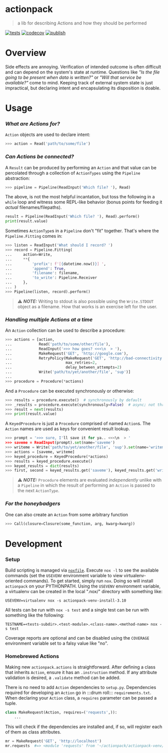# actionpack

> a lib for describing Actions and how they should be performed

[![tests](https://github.com/withtwoemms/actionpack/workflows/tests/badge.svg)](https://github.com/withtwoemms/actionpack/actions?query=workflow%3Atests)
[![codecov](https://codecov.io/gh/withtwoemms/actionpack/branch/main/graph/badge.svg?token=27Z4W0COFH)](https://codecov.io/gh/withtwoemms/actionpack)
[![publish](https://github.com/withtwoemms/actionpack/workflows/publish/badge.svg)](https://github.com/withtwoemms/actionpack/actions?query=workflow%3Apublish)

# Overview

Side effects are annoying.
Verification of intended outcome is often difficult and can depend on the system's state at runtime.
Questions like _"Is the file going to be present when data is written?"_ or _"Will that service be available?"_ come to mind.
Keeping track of external system state is just impractical, but declaring intent and encapsulating its disposition is doable.

# Usage

### _What are Actions for?_

`Action` objects are used to declare intent:

```python
>>> action = Read('path/to/some/file')
```

### _Can Actions be connected?_

A `Result` can be produced by performing an `Action` and that value can be percolated through a collection of `ActionTypes` using the `Pipeline` abstraction:

```python
>>> pipeline = Pipeline(ReadInput('Which file? '), Read)
```

The above, is not the most helpful incantation, but toss the following in a `while` loop and witness some REPL-like behavior (bonus points for feeding it _actual_ filenames/filepaths).

```python
result = Pipeline(ReadInput('Which file? '), Read).perform()
print(result.value)
```

Sometimes `ActionType`s in a `Pipeline` don't "fit" together.
That's where the `Pipeline.Fitting` comes in:

```python
>>> listen = ReadInput('What should I record? ')
>>> record = Pipeline.Fitting(
...     action=Write,
...     **{
...         'prefix': f'[{datetime.now()}] ',
...         'append': True,
...         'filename': filename,
...         'to_write': Pipeline.Receiver
...     },
... )
>>> Pipeline(listen, record).perform()
```

> ⚠️ **_NOTE:_**  Writing to stdout is also possible using the `Write.STDOUT` object as a filename. How that works is an exercise left for the user.

### _Handling multiple Actions at a time_

An `Action` collection can be used to describe a procedure:

```python
>>> actions = [action,
...            Read('path/to/some/other/file'),
...            ReadInput('>>> how goes? <<<\n  > '),
...            MakeRequest('GET', 'http://google.com'),
...            RetryPolicy(MakeRequest('GET', 'http://bad-connectivity.com'),
...                        max_retries=2,
...                        delay_between_attempts=2)
...            Write('path/to/yet/another/file', 'sup')]
...
>>> procedure = Procedure(*actions)
```

And a `Procedure` can be executed synchronously or otherwise:

```python
>>> results = procedure.execute()  # synchronously by default
>>> _results = procedure.execute(synchronously=False)  # async; not thread safe
>>> result = next(results)
>>> print(result.value)
```

A `KeyedProcedure` is just a `Procedure` comprised of named `Action`s.
The `Action` names are used as keys for convenient result lookup.

```python
>>> prompt = '>>> sure, I'll save it for ya.. <<<\n  > '
>>> saveme = ReadInput(prompt).set(name='saveme')
>>> writeme = Write('path/to/yet/another/file', 'sup').set(name='writeme')
>>> actions = [saveme, writeme]
>>> keyed_procedure = KeyedProcedure(*actions)
>>> results = keyed_procedure.execute()
>>> keyed_results = dict(results)
>>> first, second = keyed_results.get('saveme'), keyed_results.get('writeme')
```

> ⚠️ **_NOTE:_**  `Procedure` elements are evaluated _independently_ unlike with a `Pipeline` in which the result of performing an `Action` is passed to the next `ActionType`.

### _For the honeybadgers_

One can also create an `Action` from some arbitrary function

```python
>>> Call(closure=Closure(some_function, arg, kwarg=kwarg))
```

# Development

### Setup

Build scripting is managed via [`noxfile`](https://nox.thea.codes/en/stable/config.html).
Execute `nox -l` to see the available commands (set the `USEVENV` environment variable to view virtualenv-oriented commands).
To get started, simply run `nox`.
Doing so will install `actionpack` on your PYTHONPATH.
Using the `USEVENV` environment variable, a virtualenv can be created in the local ".nox/" directory with something like:

```
USEVENV=virtualenv nox -s actionpack-venv-install-3.10
```

All tests can be run with `nox -s test` and a single test can be run with something like the following:

```
TESTNAME=<tests-subdir>.<test-module>.<class-name>.<method-name> nox -s test
```

Coverage reports are optional and can be disabled using the `COVERAGE` environment variable set to a falsy value like "no".

### Homebrewed Actions

Making new `actionpack.actions` is straightforward.
After defining a class that inherits `Action`, ensure it has an `.instruction` method.
If any attribute validation is desired, a `.validate` method can be added.

There is no need to add `Action` dependencies to `setup.py`.
Dependencies required for developing an `Action` go in :::drum roll::: `requirements.txt`.
When declaring your `Action` class, a `requires` parameter can be passed a tuple.

```python
class MakeRequest(Action, requires=('requests',)):
    ...
```

This will check if the dependencies are installed and, if so, will register each of them as class attributes.

```python
mr = MakeRequest('GET', 'http://localhost')
mr.requests  #=> <module 'requests' from '~/actionpack/actionpack-venv/lib/python3/site-packages/requests/__init__.py'>
```
